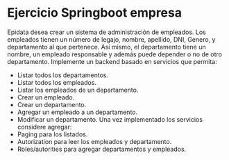 # Ejercicio Springboot empresa
Epidata desea crear un sistema de administración de empleados. Los empleados tienen un número de legajo, nombre, apellido, DNI, Genero, y departamento al que pertenece. Así mismo, el departamento tiene un nombre, un empleado responsable y además puede depender o no de otro departamento. Implemente un backend basado en servicios que permita:
* Listar todos los departamentos.
* Listar todos los empleados.
* Listar los empleados de un departamento.
* Crear un empleado.
* Crear un departamento.
* Agregar un empleado a un departamento.
* Modificar un departamento.
Una vez implementado los servicios considere agregar:
* Paging para los listados.
* Autorization para leer los empleados y departamento.
* Roles/autorities para agregar departamentos y empleados.
